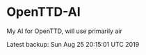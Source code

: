 # OpenTTD-AI
My AI for OpenTTD, will use primarily air

Latest backup: Sun Aug 25 20:15:01 UTC 2019
